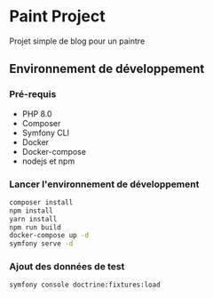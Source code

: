 # Paint Project
Projet simple de blog pour un paintre

## Environnement de développement

### Pré-requis

* PHP 8.0
* Composer
* Symfony CLI
* Docker
* Docker-compose
* nodejs et npm

### Lancer l'environnement de développement

````bash
composer install
npm install
yarn install
npm run build
docker-compose up -d
symfony serve -d
````

### Ajout des données de test

````bash
symfony console doctrine:fixtures:load
````